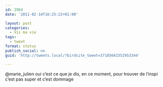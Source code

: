 ```yaml
---
id: 2964
date: '2011-02-14T16:25:22+01:00'

layout: post
categories:
  - Vis ma vie
tags:
  - tweet
format: status
publish_social: no
guid: 'http://tweets.local/?birdsite_tweet=37185641552953344'

---
```


@marie\_julien oui c’est ce que je dis, en ce moment, pour trouver de l’inspi c’est pas super et c’est dommage